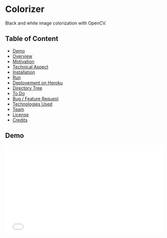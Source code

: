 # Colorizer
Black and white image colorization with OpenCV.
## Table of Content
  * [Demo](#demo)
  * [Overview](#overview)
  * [Motivation](#motivation)
  * [Technical Aspect](#technical-aspect)
  * [Installation](#installation)
  * [Run](#run)
  * [Deployement on Heroku](#deployement-on-heroku)
  * [Directory Tree](#directory-tree)
  * [To Do](#to-do)
  * [Bug / Feature Request](#bug---feature-request)
  * [Technologies Used](#technologies-used)
  * [Team](#team)
  * [License](#license)
  * [Credits](#credits)
## Demo
<div style='position:relative;padding-bottom:56.313%;'><iframe src="//gifs.com/embed/demo-p8Mxk2" frameborder="0" scrolling="no" width="792" height="446" style="backface-visibility: hidden; transform: scale(1); position: absolute; height: 100%; width: 100%;"></iframe></div>
